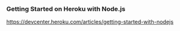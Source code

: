 ### Getting Started on Heroku with Node.js
https://devcenter.heroku.com/articles/getting-started-with-nodejs

